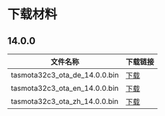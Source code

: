 

# 下载材料

## 14.0.0
| 文件名称                     | 下载链接                               |
| -----------------------------|----------------------------------------|
| tasmota32c3_ota_de_14.0.0.bin | [下载](/assets/download/tasmota_ota/14.0.0/tasmota32c3_ota_de_14.0.0.bin)   |
| tasmota32c3_ota_en_14.0.0.bin | [下载](/assets/download/tasmota_ota/14.0.0/tasmota32c3_ota_en_14.0.0.bin)   | 
| tasmota32c3_ota_zh_14.0.0.bin | [下载](/assets/download/tasmota_ota/14.0.0/tasmota32c3_ota_zh_14.0.0.bin)   |